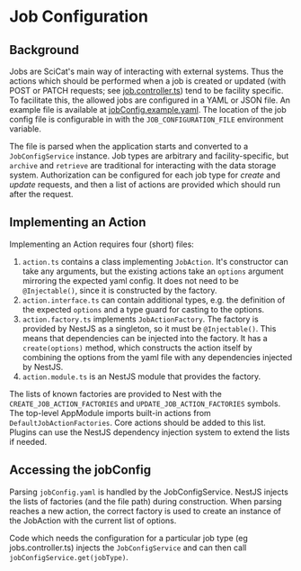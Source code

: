 # Job Configuration

## Background

Jobs are SciCat's main way of interacting with external systems. Thus the actions which
should be performed when a job is created or updated (with POST or PATCH requests; see
[job.controller.ts](../../jobs/job.controller.ts)) tend to be facility specific. To
facilitate this, the allowed jobs are configured in a YAML or JSON file. An example file
is available at [jobConfig.example.yaml](../../../jobConfig.example.yaml). The location
of the job config file is configurable in with the `JOB_CONFIGURATION_FILE` environment
variable.

The file is parsed when the application starts and converted to a `JobConfigService`
instance. Job types are arbitrary and facility-specific, but `archive` and `retrieve`
are traditional for interacting with the data storage system. Authorization can be
configured for each job type for *create* and *update* requests, and then a list of
actions are provided which should run after the request.

## Implementing an Action

Implementing an Action requires four (short) files:
1. `action.ts` contains a class implementing `JobAction`. It's constructor can take any arguments, but the existing actions take an `options` argument mirroring the expected yaml config. It does not need to be `@Injectable()`, since it is constructed by the factory.
2. `action.interface.ts` can contain additional types, e.g. the definition of the expected `options` and a type guard for casting to the options.
3. `action.factory.ts` implements `JobActionFactory`. The factory is provided by NestJS as a singleton, so it must be `@Injectable()`. This means that dependencies can be injected into the factory. It has a `create(options)` method, which constructs the action itself by combining the options from the yaml file with any dependencies injected by NestJS.
4. `action.module.ts` is an NestJS module that provides the factory.

The lists of known factories are provided to Nest with the `CREATE_JOB_ACTION_FACTORIES` and `UPDATE_JOB_ACTION_FACTORIES` symbols. The top-level AppModule imports built-in actions from `DefaultJobActionFactories`. Core actions should be added to this list. Plugins can use the NestJS dependency injection system to extend the lists if needed.

## Accessing the jobConfig

Parsing `jobConfig.yaml` is handled by the JobConfigService. NestJS injects the lists of factories (and the file path) during construction. When parsing reaches a new action, the correct factory is used to create an instance of the JobAction with the current list of options.

Code which needs the configuration for a particular job type (eg jobs.controller.ts) injects the `JobConfigService` and can then call `jobConfigService.get(jobType)`.
